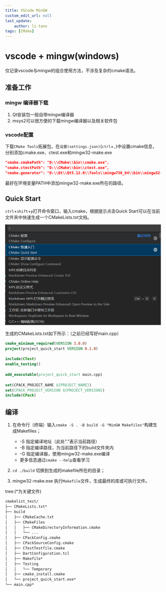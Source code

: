```yaml
---
title: VSCode MinGW
custom_edit_url: null
last_update:
    author: li-tann
tags: [CMake]
---
```


# vscode + mingw(windows)

仅记录vscode与mingw的组合使用方法，不涉及复杂的cmake语法。

## 准备工作

### mingw 编译器下载

1. Qt安装包一般自带mingw编译器
2. msys2可以很方便的下载mingw编译器以及相关软件包

### vscode配置

下载`CMake Tools`拓展包，在`设置(settings.json)`(`ctrl`+`,`)中设置cmake信息，分别添加cmake.exe、ctest.exe和mingw32-make.exe

```json
"cmake.cmakePath": "D:\\CMake\\bin\\cmake.exe",
"cmake.ctestPath": "D:\\CMake\\bin\\ctest.exe",
"cmake.generator": "D:\\Qt\\Qt5.12.0\\Tools\\mingw730_64\\bin\\mingw32-make.exe",
```

最好在环境变量PATH中添加mingw32-make.exe所在的路径。

## Quick Start

`ctrl`+`shift`+`p`打开命令窗口，输入cmake，根据提示点击Quick Start可以在当前文件夹中快速生成一个CMakeLists.txt文档。

![cmake](pics/cmake_vscode_ctrl_shift_p.png)

生成的CMakeLists.txt如下所示：（之前已经写好main.cpp）

```cmake
cmake_minimum_required(VERSION 3.0.0)
project(project_quick_start VERSION 0.1.0)

include(CTest)
enable_testing()

add_executable(project_quick_start main.cpp)

set(CPACK_PROJECT_NAME ${PROJECT_NAME})
set(CPACK_PROJECT_VERSION ${PROJECT_VERSION})
include(CPack)
```

## 编译

1. 在命令行（终端）输入`cmake -S . -B build -G "MinGW Makefiles"`构建生成Makefiles；

   - -S 指定编译地址（此处"."表示当前路径）
   - -B 指定编译路径，为当前路径下的build文件夹内
   - -G 指定编译器，使用mingw32-make.exe编译
   - 更多信息通过`cmake --help`查看学习

2. `cd ./build` 切换到生成的makefile所在的目录；

3. mingw32-make.exe 执行`Makefile`文件，生成最终的库或可执行文件。

tree:(*为关键文件)

```cmd
cmakelist_test/
├── CMakeLists.txt*
├── build
│   ├── CMakeCache.txt
│   ├── CMakeFiles
│   │   ├── CMakeDirectoryInformation.cmake
│   │   └── ...
│   ├── CPackConfig.cmake
│   ├── CPackSourceConfig.cmake
│   ├── CTestTestfile.cmake
│   ├── DartConfiguration.tcl
│   ├── Makefile*
│   ├── Testing
│   │   └── Temporary
│   ├── cmake_install.cmake
│   └── project_quick_start.exe*
└── main.cpp*
```
